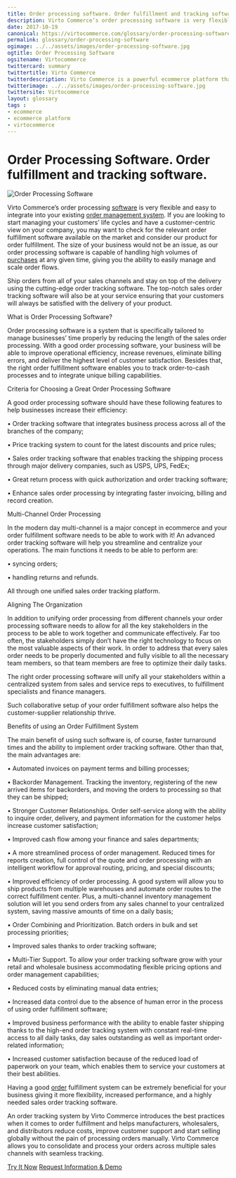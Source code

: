 ```yaml
--- 
title: Order processing software. Order fulfillment and tracking software
description: Virto Commerce’s order processing software is very flexible and easy to integrate into your existing order management system. Learn more about benefits and opportunities of using order fulfillment software in this article. 
date: 2017-10-19 
canonical: https://virtocommerce.com/glossary/order-processing-software
permalink: glossary/order-processing-software
ogimage: ../../assets/images/order-processing-software.jpg
ogtitle: Order Processing Software
ogsitename: Virtocommerce
twittercard: summary
twittertitle: Virto Commerce
twitterdescription: Virto Commerce is a powerful ecommerce platform that includes everything you need to create an online store and sell online. Try it free with Free Community License
twitterimage: ../../assets/images/order-processing-software.jpg
twittersite: Virtocommerce
layout: glossary
tags : 
- ecommerce
- ecommerce platform
- virtocommerce 
---
```

<div class="business-cnt">
    <div class="head __cart">
        <h1 class="title">Order Processing Software. Order fulfillment and tracking software.</h1>
    </div>
    <img alt="Order Processing Software" src="assets/images/order-processing-software.jpg" />
    <p class="text">
    Virto Commerce’s order processing <a href="{{ '/glossary/purchase-order-management-software' | absolute_url }}"> software</a> is very flexible and easy to integrate into your existing <a href="{{ '/glossary/order-management-software' | absolute_url }}">order management system</a>. If you are looking to start managing your customers’ life cycles and have a customer-centric view on your company, you may want to check for the relevant order fulfillment software available on the market and consider our product for order fulfillment. The size of your business would not be an issue, as our order processing software is capable of handling high volumes of <a href="{{ '/glossary/purchase-order-management-software' | absolute_url }}">purchases</a> at any given time, giving you the ability to easily manage and scale order flows. 
    </p>  
    <p class="text">
    Ship orders from all of your sales channels and stay on top of the delivery using the cutting-edge order tracking software. The top-notch sales order tracking software will also be at your service ensuring that your customers will always be satisfied with the delivery of your product.
    </p>
    <div class="section-title">What is Order Processing Software?</div>
    <p class="text">
    Order processing software is a system that is specifically tailored to manage businesses’ time properly by reducing the length of the sales order processing. With a good order processing software, your business will be able to improve operational efficiency, increase revenues, eliminate billing errors, and deliver the highest level of customer satisfaction. Besides that, the right order fulfillment software enables you to track order-to-cash processes and to integrate unique billing capabilities.
    </p>
    <div class="section-title">Criteria for Choosing a Great Order Processing Software</div>
    <p class="text">
    A good order processing software should have these following features to help businesses increase their efficiency:
    </p>
    <p class="text">•	Order tracking software that integrates business process across all of the branches of the company;</p>
    <p class="text">•	Price tracking system to count for the latest discounts and price rules;</p>
    <p class="text">•	Sales order tracking software that enables tracking the shipping process through major delivery companies, such as USPS, UPS, FedEx;</p>
    <p class="text">•	Great return process with quick authorization and order tracking software;</p>
    <p class="text">•	Enhance sales order processing by integrating faster invoicing, billing and record creation. </p>
    <div class="section-title">Multi-Channel Order Processing</div>
    <p class="text">
        In the modern day multi-channel is a major concept in ecommerce and your order fulfillment software needs to be able to work with it! An advanced order tracking software will help you streamline and centralize your operations. The main functions it needs to be able to perform are:
    </p>
        <p class="text">•	syncing orders;</p>
        <p class="text">•	handling returns and refunds.</p>
        <p class="text">
        All through one unified sales order tracking platform.
    </p>
    <div class="section-title">Aligning The Organization</div>
    <p class="text">
        In addition to unifying order processing from different channels your order processing software needs to allow for all the key stakeholders in the process to be able to work together and communicate effectively. Far too often, the stakeholders simply don’t have the right technology to focus on the most valuable aspects of their work. In order to address that every sales order needs to be properly documented and fully visible to all the necessary team members, so that team members are free to optimize their daily tasks. 
    </p>
    <p class="text">
        The right order processing software will unify all your stakeholders within a centralized system from sales and service reps to executives, to fulfillment specialists and finance managers.
    </p>
    <p class="text">
        Such collaborative setup of your order fulfillment software also helps the customer-supplier relationship thrive.
    </p>
    <div class="section-title">Benefits of using an Order Fulfillment System</div>
    <p class="text">
    The main benefit of using such software is, of course, faster turnaround times and the ability to implement order tracking software. Other than that, the main advantages are:
    </p>
    <p class="text">•	Automated invoices on payment terms and billing processes;</p>
    <p class="text">•	Backorder Management. Tracking the inventory, registering of the new arrived items for backorders, and moving the orders to processing so that they can be shipped; </p>
    <p class="text">•	Stronger Customer Relationships. Order self-service along with the ability to inquire order, delivery, and payment information for the customer helps increase customer satisfaction;</p>
    <p class="text">•	Improved cash flow among your finance and sales departments;</p>
    <p class="text">•	A more streamlined process of order management. Reduced times for reports creation, full control of the quote and order processing with an intelligent workflow for approval routing, pricing, and special discounts;</p>
    <p class="text">•	Improved efficiency of order processing. A good system will allow you to ship products from multiple warehouses and automate order routes to the correct fulfillment center. Plus, a multi-channel inventory management solution will let you send orders from any sales channel to your centralized system, saving massive amounts of time on a daily basis; </p>
    <p class="text">•	Order Combining and Prioritization. Batch orders in bulk and set processing priorities;</p>
    <p class="text">•	Improved sales thanks to order tracking software;</p>
    <p class="text">•	Multi-Tier Support. To allow your order tracking software grow with your retail and wholesale business accommodating flexible pricing options and order management capabilities; </p>
    <p class="text">•	Reduced costs by eliminating manual data entries;</p>
    <p class="text">•	Increased data control due to the absence of human error in the process of using order fulfillment software;</p>
    <p class="text">•	Improved business performance with the ability to enable faster shipping thanks to the high-end order tracking system with constant real-time access to all daily tasks, day sales outstanding as well as important order-related information;</p>
    <p class="text">•	Increased customer satisfaction because of the reduced load of paperwork on your team, which enables them to service your customers at their best abilities.</p>
    <p class="text">
    Having a good <a href="{{ '/glossary/what-is-inventory-management' | absolute_url }}">order</a> fulfillment system can be extremely beneficial for your business giving it more flexibility, increased performance, and a highly needed sales order tracking software. 
    </p>
    <p class="text">An order tracking system by Virto Commerce introduces the best practices when it comes to order fulfillment and helps manufacturers, wholesalers, and distributors reduce costs, improve customer support and start selling globally without the pain of processing orders manually. Virto Commerce allows you to consolidate and process your orders across multiple sales channels with seamless tracking.
    </p>
<div class="buttons">
        <a class="button fill" href="/try-now">Try It Now</a>
        <a class="button fill" href="/contact-us">Request Information & Demo</a>
    </div>
</div>
